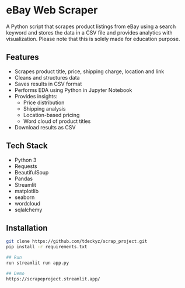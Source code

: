 # eBay Web Scraper
A Python script that scrapes product listings from eBay using a search keyword and stores the data in a CSV file and provides analytics with visualization. Please note that this is solely made for education purpose. 

## Features

- Scrapes product title, price, shipping charge, location and link
- Cleans and structures data
- Saves results in CSV format
- Performs EDA using Python in Jupyter Notebook
- Provides insights:
    - Price distribution
    - Shipping analysis
    - Location-based pricing
    - Word cloud of product titles
- Download results as CSV

## Tech Stack

- Python 3
- Requests
- BeautifulSoup
- Pandas
- Streamlit
- matplotlib
- seaborn
- wordcloud
- sqlalchemy 


## Installation

```bash
git clone https://github.com/tdeckyz/scrap_project.git
pip install -r requirements.txt

## Run
run streamlit run app.py

## Demo
https://scrapeproject.streamlit.app/